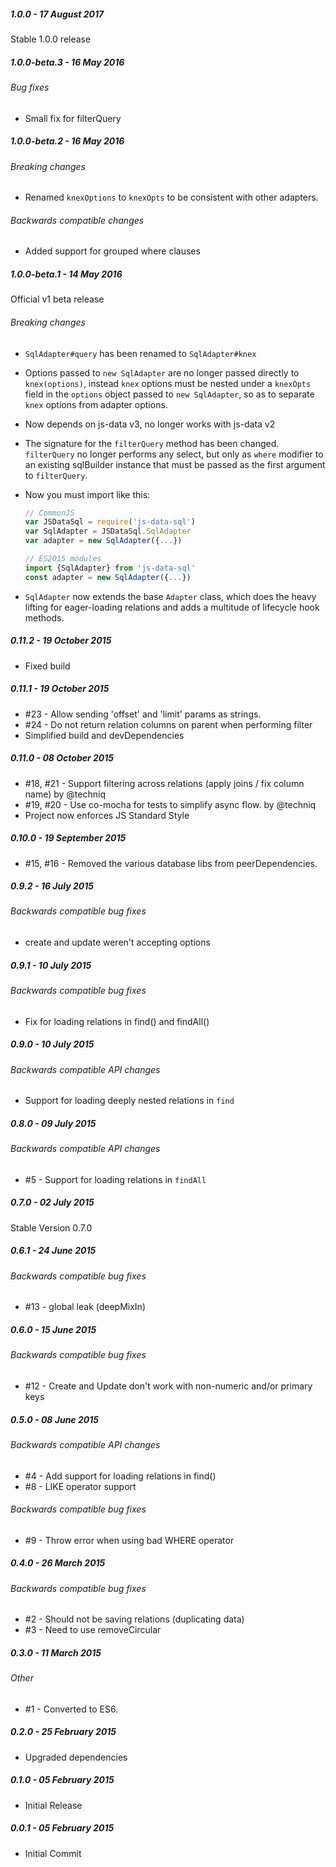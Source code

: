 ##### 1.0.0 - 17 August 2017

Stable 1.0.0 release

##### 1.0.0-beta.3 - 16 May 2016

###### Bug fixes
- Small fix for filterQuery

##### 1.0.0-beta.2 - 16 May 2016

###### Breaking changes
- Renamed `knexOptions` to `knexOpts` to be consistent with other adapters.

###### Backwards compatible changes
- Added support for grouped where clauses

##### 1.0.0-beta.1 - 14 May 2016

Official v1 beta release

###### Breaking changes

- `SqlAdapter#query` has been renamed to `SqlAdapter#knex`
- Options passed to `new SqlAdapter` are no longer passed directly to `knex(options)`, instead `knex` options must be nested under a `knexOpts` field in the `options` object passed to `new SqlAdapter`, so as to separate `knex` options from adapter options.
- Now depends on js-data v3, no longer works with js-data v2
- The signature for the `filterQuery` method has been changed. `filterQuery` no longer performs any select, but only as `where` modifier to an existing sqlBuilder instance that must be passed as the first argument to `filterQuery`.
- Now you must import like this:

    ```js
    // CommonJS
    var JSDataSql = require('js-data-sql')
    var SqlAdapter = JSDataSql.SqlAdapter
    var adapter = new SqlAdapter({...})
    ```

    ```js
    // ES2015 modules
    import {SqlAdapter} from 'js-data-sql'
    const adapter = new SqlAdapter({...})
    ```

- `SqlAdapter` now extends the base `Adapter` class, which does the heavy lifting for
eager-loading relations and adds a multitude of lifecycle hook methods.

##### 0.11.2 - 19 October 2015

- Fixed build

##### 0.11.1 - 19 October 2015

- #23 - Allow sending 'offset' and 'limit' params as strings.
- #24 - Do not return relation columns on parent when performing filter
- Simplified build and devDependencies

##### 0.11.0 - 08 October 2015

- #18, #21 - Support filtering across relations (apply joins / fix column name) by @techniq
- #19, #20 - Use co-mocha for tests to simplify async flow. by @techniq
- Project now enforces JS Standard Style

##### 0.10.0 - 19 September 2015

- #15, #16 - Removed the various database libs from peerDependencies.

##### 0.9.2 - 16 July 2015

###### Backwards compatible bug fixes
- create and update weren't accepting options

##### 0.9.1 - 10 July 2015

###### Backwards compatible bug fixes
- Fix for loading relations in find() and findAll()

##### 0.9.0 - 10 July 2015

###### Backwards compatible API changes
- Support for loading deeply nested relations in `find`

##### 0.8.0 - 09 July 2015

###### Backwards compatible API changes
- #5 - Support for loading relations in `findAll`

##### 0.7.0 - 02 July 2015

Stable Version 0.7.0

##### 0.6.1 - 24 June 2015

###### Backwards compatible bug fixes
- #13 - global leak (deepMixIn)

##### 0.6.0 - 15 June 2015

###### Backwards compatible bug fixes
- #12 - Create and Update don't work with non-numeric and/or primary keys

##### 0.5.0 - 08 June 2015

###### Backwards compatible API changes
- #4 - Add support for loading relations in find()
- #8 - LIKE operator support

###### Backwards compatible bug fixes
- #9 - Throw error when using bad WHERE operator

##### 0.4.0 - 26 March 2015

###### Backwards compatible bug fixes
- #2 - Should not be saving relations (duplicating data)
- #3 - Need to use removeCircular

##### 0.3.0 - 11 March 2015

###### Other
- #1 - Converted to ES6.

##### 0.2.0 - 25 February 2015

- Upgraded dependencies

##### 0.1.0 - 05 February 2015

- Initial Release

##### 0.0.1 - 05 February 2015

- Initial Commit
